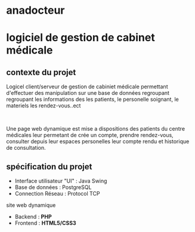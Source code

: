 # anadocteur
<h1>logiciel de gestion de cabinet médicale</h1>
<h2>contexte du projet</h2>
<p>
Logicel client/serveur de gestion de cabiniet médicale permettant d'effectuer des manipulation sur une base de données regroupant regroupant les informations des les patients, le personelle soignant, le materiels les rendez-vous..ect
</p>
  <br>
<p>
Une page web dynamique est mise a dispositions des patients du centre médicales leur permetant de crée un compte, prendre rendez-vous, consulter depuis leur espaces personelles leur compte rendu et historique de consultation.
</p>
<h2>spécification du projet</h2>
<ul>
  <li>Interface utilisateur "UI" : Java Swing</li>
  <li>Base de données : PostgreSQL</li>
  <li>Connection Réseau : Protocol TCP</li>
</ul>
site web dynamique
<ul>
  <li>Backend : <strong>PHP</strong></li>
  <li>Frontend : <strong>HTML5/CSS3</strong></li>
</ul>
